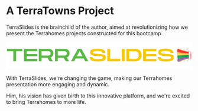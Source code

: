 # A TerraTowns Project
TerraSlides is the brainchild of the author, aimed at revolutionizing how we present the Terrahomes projects constructed for this bootcamp.

![TerraSlides](assets/terraslide.png)

With TerraSlides, we're changing the game, making our Terrahomes presentation more engaging and dynamic. 

Him, his vision has given birth to this innovative platform, and we're excited to bring Terrahomes to more life.


